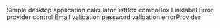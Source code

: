 Simple desktop application
calculator
listBox
comboBox
Linklabel
Error provider control
Email validation
password validation
errorProvider


